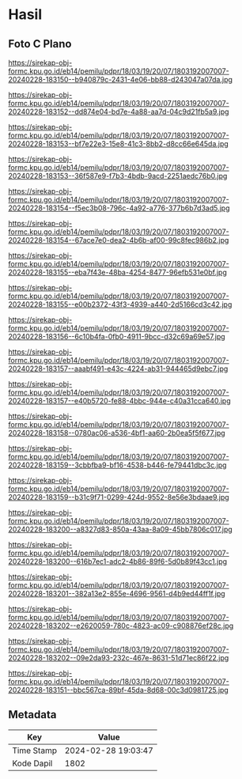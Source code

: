 # Hasil

## Foto C Plano

https://sirekap-obj-formc.kpu.go.id/eb14/pemilu/pdpr/18/03/19/20/07/1803192007007-20240228-183150--b940879c-2431-4e06-bb88-d243047a07da.jpg

https://sirekap-obj-formc.kpu.go.id/eb14/pemilu/pdpr/18/03/19/20/07/1803192007007-20240228-183152--dd874e04-bd7e-4a88-aa7d-04c9d21fb5a9.jpg

https://sirekap-obj-formc.kpu.go.id/eb14/pemilu/pdpr/18/03/19/20/07/1803192007007-20240228-183153--bf7e22e3-15e8-41c3-8bb2-d8cc66e645da.jpg

https://sirekap-obj-formc.kpu.go.id/eb14/pemilu/pdpr/18/03/19/20/07/1803192007007-20240228-183153--36f587e9-f7b3-4bdb-9acd-2251aedc76b0.jpg

https://sirekap-obj-formc.kpu.go.id/eb14/pemilu/pdpr/18/03/19/20/07/1803192007007-20240228-183154--f5ec3b08-796c-4a92-a776-377b6b7d3ad5.jpg

https://sirekap-obj-formc.kpu.go.id/eb14/pemilu/pdpr/18/03/19/20/07/1803192007007-20240228-183154--67ace7e0-dea2-4b6b-af00-99c8fec986b2.jpg

https://sirekap-obj-formc.kpu.go.id/eb14/pemilu/pdpr/18/03/19/20/07/1803192007007-20240228-183155--eba7f43e-48ba-4254-8477-96efb531e0bf.jpg

https://sirekap-obj-formc.kpu.go.id/eb14/pemilu/pdpr/18/03/19/20/07/1803192007007-20240228-183155--e00b2372-43f3-4939-a440-2d5166cd3c42.jpg

https://sirekap-obj-formc.kpu.go.id/eb14/pemilu/pdpr/18/03/19/20/07/1803192007007-20240228-183156--6c10b4fa-0fb0-4911-9bcc-d32c69a69e57.jpg

https://sirekap-obj-formc.kpu.go.id/eb14/pemilu/pdpr/18/03/19/20/07/1803192007007-20240228-183157--aaabf491-e43c-4224-ab31-944465d9ebc7.jpg

https://sirekap-obj-formc.kpu.go.id/eb14/pemilu/pdpr/18/03/19/20/07/1803192007007-20240228-183157--e40b5720-fe88-4bbc-944e-c40a31cca640.jpg

https://sirekap-obj-formc.kpu.go.id/eb14/pemilu/pdpr/18/03/19/20/07/1803192007007-20240228-183158--0780ac06-a536-4bf1-aa60-2b0ea5f5f677.jpg

https://sirekap-obj-formc.kpu.go.id/eb14/pemilu/pdpr/18/03/19/20/07/1803192007007-20240228-183159--3cbbfba9-bf16-4538-b446-fe79441dbc3c.jpg

https://sirekap-obj-formc.kpu.go.id/eb14/pemilu/pdpr/18/03/19/20/07/1803192007007-20240228-183159--b31c9f71-0299-424d-9552-8e56e3bdaae9.jpg

https://sirekap-obj-formc.kpu.go.id/eb14/pemilu/pdpr/18/03/19/20/07/1803192007007-20240228-183200--a8327d83-850a-43aa-8a09-45bb7806c017.jpg

https://sirekap-obj-formc.kpu.go.id/eb14/pemilu/pdpr/18/03/19/20/07/1803192007007-20240228-183200--616b7ec1-adc2-4b86-89f6-5d0b89f43cc1.jpg

https://sirekap-obj-formc.kpu.go.id/eb14/pemilu/pdpr/18/03/19/20/07/1803192007007-20240228-183201--382a13e2-855e-4696-9561-d4b9ed44ff1f.jpg

https://sirekap-obj-formc.kpu.go.id/eb14/pemilu/pdpr/18/03/19/20/07/1803192007007-20240228-183202--e2620059-780c-4823-ac09-c908876ef28c.jpg

https://sirekap-obj-formc.kpu.go.id/eb14/pemilu/pdpr/18/03/19/20/07/1803192007007-20240228-183202--09e2da93-232c-467e-8631-51d71ec86f22.jpg

https://sirekap-obj-formc.kpu.go.id/eb14/pemilu/pdpr/18/03/19/20/07/1803192007007-20240228-183151--bbc567ca-89bf-45da-8d68-00c3d0981725.jpg


## Metadata

| Key        | Value               |
| ---------- | ------------------- |
| Time Stamp | 2024-02-28 19:03:47 |
| Kode Dapil | 1802                |




